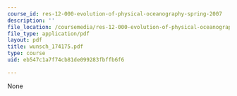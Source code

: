 ```yaml
---
course_id: res-12-000-evolution-of-physical-oceanography-spring-2007
description: ''
file_location: /coursemedia/res-12-000-evolution-of-physical-oceanography-spring-2007/eb547c1a7f74cb81de099283fbffb6f6_wunsch_174175.pdf
file_type: application/pdf
layout: pdf
title: wunsch_174175.pdf
type: course
uid: eb547c1a7f74cb81de099283fbffb6f6

---
```

None